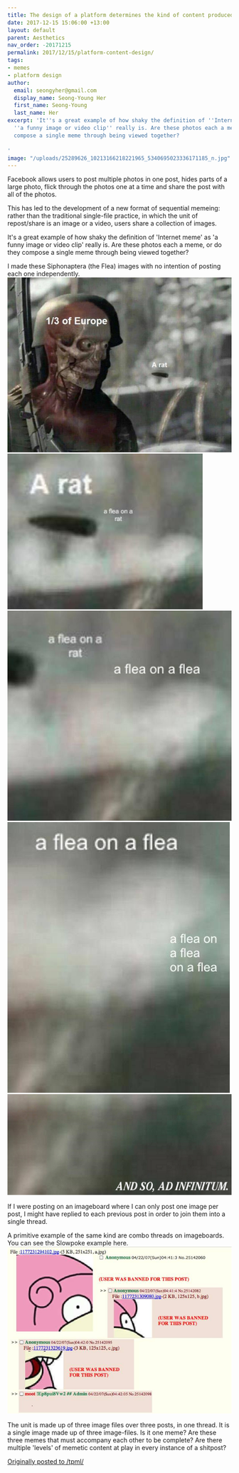 ```yaml
---
title: The design of a platform determines the kind of content produced
date: 2017-12-15 15:06:00 +13:00
layout: default
parent: Aesthetics
nav_order: -20171215
permalink: 2017/12/15/platform-content-design/
tags:
- memes
- platform design
author:
  email: seongyher@gmail.com
  display_name: Seong-Young Her
  first_name: Seong-Young
  last_name: Her
excerpt: 'It''s a great example of how shaky the definition of ''Internet meme'' as
  ''a funny image or video clip'' really is. Are these photos each a meme, or do they
  compose a single meme through being viewed together?

'
image: "/uploads/25289626_10213166218221965_5340695023336171185_n.jpg"
---
```


Facebook allows users to post multiple photos in one post, hides parts of a large photo, flick through the photos one at a time and share the post with all of the photos.

This has led to the development of a new format of sequential memeing: rather than the traditional single-file practice, in which the unit of repost/share is an image or a video, users share a collection of images.

It's a great example of how shaky the definition of 'Internet meme' as 'a funny image or video clip' really is. Are these photos each a meme, or do they compose a single meme through being viewed together?

I made these Siphonaptera (the Flea) images with no intention of posting each one independently. 
![25289626_10213166218221965_5340695023336171185_n.jpg](/uploads/25289626_10213166218221965_5340695023336171185_n.jpg)
![25157909_10213166218141963_763702513746986891_n.jpg](/uploads/25157909_10213166218141963_763702513746986891_n.jpg)
![25442903_10213166218181964_7130385691842258542_n.jpg](/uploads/25442903_10213166218181964_7130385691842258542_n.jpg)
![25299431_10213166218821980_5133043539185894239_n.jpg](/uploads/25299431_10213166218821980_5133043539185894239_n.jpg)
![25358459_10213166218981984_4660872292872827797_o.jpg](/uploads/25358459_10213166218981984_4660872292872827797_o.jpg)

If I were posting on an imageboard where I can only post one image per post, I might have replied to each previous post in order to join them into a single thread.

A primitive example of the same kind are combo threads on imageboards. You can see the Slowpoke example here.
![25152433_10213166299744003_7310654686132518406_n.jpg](/uploads/25152433_10213166299744003_7310654686132518406_n.jpg)

The unit is made up of three image files over three posts, in one thread. It is a single image made up of three image-files. Is it one meme? Are these three memes that must accompany each other to be complete? Are there multiple 'levels' of memetic content at play in every instance of a shitpost?

[Originally posted to /tpml/](https://www.facebook.com/groups/tpmlib)